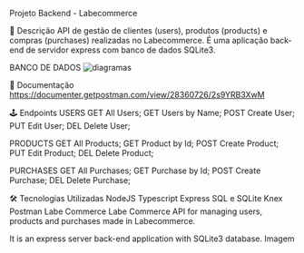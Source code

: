 Projeto Backend - Labecommerce



📝 Descrição
API de gestão de clientes (users), produtos (products) e compras (purchases) realizadas no Labecommerce. É uma aplicação back-end de servidor express com banco de dados SQLite3. 

BANCO DE DADOS
![diagramas](https://user-images.githubusercontent.com/29845719/241974620-b446bbb0-bc9c-42d9-be04-b9ce1d605bd4.png)

📜 Documentação
https://documenter.getpostman.com/view/28360726/2s9YRB3XwM

🕹 Endpoints
USERS
GET All Users;
GET Users by Name;
POST Create User;
PUT Edit User;
DEL Delete User;

PRODUCTS
GET All Products;
GET Product by Id;
POST Create Product;
PUT Edit Product;
DEL Delete Product;

PURCHASES
GET All Purchases;
GET Purchase by Id;
POST Create Purchase;
DEL Delete Purchase;

🛠 Tecnologias Utilizadas
NodeJS
Typescript
Express
SQL e SQLite
Knex
Postman
Labe Commerce
Labe Commerce
API for managing users, products and purchases made in Labecommerce.

It is an express server back-end application with SQLite3 database.
Imagem
